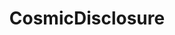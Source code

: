 ---
title: CosmicDisclosure
crosslinks:
- fringediscussion
- conspiracy
- holofractal
- aliens
- deepdreamers
- The_Donald
- politics
- hyperloop
- worldnews
---